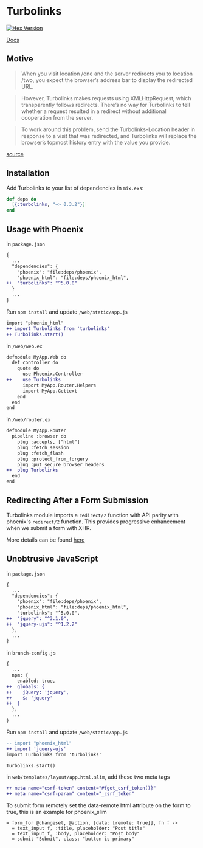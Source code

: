# Turbolinks

[![Hex Version](https://img.shields.io/hexpm/v/turbolinks.svg)](https://hex.pm/packages/turbolinks)

[Docs](https://hexdocs.pm/turbolinks)

## Motive
> When you visit location /one and the server redirects you to location /two, you expect the browser’s address bar to display the redirected URL.

> However, Turbolinks makes requests using XMLHttpRequest, which transparently follows redirects. There’s no way for Turbolinks to tell whether a request resulted in a redirect without additional cooperation from the server.

> To work around this problem, send the Turbolinks-Location header in response to a visit that was redirected, and Turbolinks will replace the browser’s topmost history entry with the value you provide.

[source](https://github.com/turbolinks/turbolinks#following-redirects)

## Installation
Add Turbolinks to your list of dependencies in `mix.exs`:

```elixir
def deps do
  [{:turbolinks, "~> 0.3.2"}]
end
```

## Usage with Phoenix

in `package.json`
```diff
{
  ...
  "dependencies": {
    "phoenix": "file:deps/phoenix",
    "phoenix_html": "file:deps/phoenix_html",
++  "turbolinks": "^5.0.0"
  }
  ...
}
```

Run `npm install` and update `/web/static/app.js`
```diff
import "phoenix_html"
++ import Turbolinks from 'turbolinks'
++ Turbolinks.start()
```

in `/web/web.ex`
```diff
defmodule MyApp.Web do
  def controller do
    quote do
      use Phoenix.Controller
++    use Turbolinks
      import MyApp.Router.Helpers
      import MyApp.Gettext
    end
  end
end
```

in `/web/router.ex`
```diff
defmodule MyApp.Router
  pipeline :browser do
    plug :accepts, ["html"]
    plug :fetch_session
    plug :fetch_flash
    plug :protect_from_forgery
    plug :put_secure_browser_headers
++  plug Turbolinks
  end
end
```

## Redirecting After a Form Submission

Turbolinks module imports a `redirect/2` function with API parity with phoenix's `redirect/2` function. This provides progressive enhancement when we submit a form with XHR.

More details can be found [here](https://github.com/turbolinks/turbolinks#redirecting-after-a-form-submission)

## Unobtrusive JavaScript

in `package.json`
```diff
{
  ...
  "dependencies": {
    "phoenix": "file:deps/phoenix",
    "phoenix_html": "file:deps/phoenix_html",
    "turbolinks": "^5.0.0",
++  "jquery": "^3.1.0",
++  "jquery-ujs": "^1.2.2"
  },
  ...
}
```

in `brunch-config.js`

```diff
{
  ...
  npm: {
    enabled: true,
++  globals: {
++    jQuery: 'jquery',
++    $: 'jquery'
++  }
  },
  ...
}
```

Run `npm install` and update `/web/static/app.js`

```diff
-- import "phoenix_html"
++ import 'jquery-ujs'
import Turbolinks from 'turbolinks'

Turbolinks.start()
```

in `web/templates/layout/app.html.slim`, add these two meta tags

```diff
++ meta name="csrf-token" content="#{get_csrf_token()}"
++ meta name="csrf-param" content="_csrf_token"
```

To submit form remotely set the data-remote html attribute on the form to true, this is an example for phoenix_slim

```slim
= form_for @changeset, @action, [data: [remote: true]], fn f ->
  = text_input f, :title, placeholder: "Post title"
  = text_input f, :body, placeholder: "Post body"
  = submit "Submit", class: "button is-primary"
```
